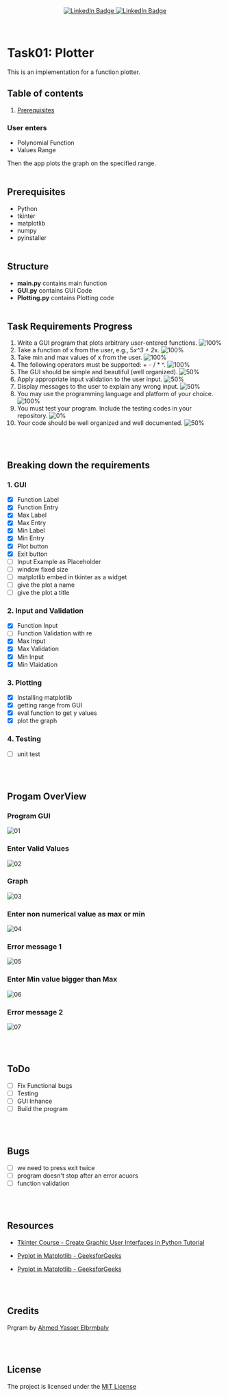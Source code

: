 <div id="badges" align="center">
 <a href="#">
    <img src="https://img.shields.io/badge/python-version?style=for-the-badge&logo=python&logoColor=white" alt="LinkedIn Badge"/>
  </a>
  <a href="https://www.linkedin.com/in/ahmed-yasser-elbrmbaly/">
    <img src="https://img.shields.io/badge/LinkedIn-blue?style=for-the-badge&logo=linkedin&logoColor=white" alt="LinkedIn Badge"/>
  </a>
  
</div>
<br><br>

# Task01: Plotter

This is an implementation for a function plotter.
<br>

## Table of contents

1. [Prerequisites](#pre)

### User enters

* Polynomial Function
* Values Range

Then the app plots the graph on the specified range.
<br><br>

## Prerequisites <a name="pre"></a>

* Python
* tkinter
* matplotlib
* numpy
* pyinstaller
<br><br>

## Structure <a name="struc"></a>

* **main.py** contains main function
* **GUI.py** contains GUI Code
* **Plotting.py** contains Plotting code
<br><br>

## Task Requirements Progress <a name="req"></a>

1. Write a GUI program that plots arbitrary user-entered functions.
![100%](https://progress-bar.dev/100/)
2. Take a function of x from the user, e.g., 5*x^3 + 2*x.
![100%](https://progress-bar.dev/100/)
3. Take min and max values of x from the user.
![100%](https://progress-bar.dev/100/)
4. The following operators must be supported: + - / * ^.
![100%](https://progress-bar.dev/100/)
5. The GUI should be simple and beautiful (well organized).
![50%](https://progress-bar.dev/50/)
6. Apply appropriate input validation to the user input.
![50%](https://progress-bar.dev/50/)
7. Display messages to the user to explain any wrong input.
![50%](https://progress-bar.dev/50/)
8. You may use the programming language and platform of your choice.
![100%](https://progress-bar.dev/100/)
9. You must test your program. Include the testing codes in your repository.
![0%](https://progress-bar.dev/0/)
10. Your code should be well organized and well documented.
![50%](https://progress-bar.dev/50/)

<br><br>

## Breaking down the requirements <a name="breakreq"></a>

### 1. GUI <a name="gui"></a>

* [x] Function Label
* [x] Function Entry
* [x] Max Label
* [x] Max Entry
* [x] Min Label
* [x] Min Entry
* [x] Plot button
* [x] Exit button
* [ ] Input Example as Placeholder
* [ ] window fixed size
* [ ] matplotlib embed in tkinter as a widget
* [ ] give the plot a name
* [ ] give the plot a title

### 2. Input and Validation <a name="iv"></a>

* [x] Function Input
* [ ] Function Validation with re
* [x] Max Input
* [x] Max Validation
* [x] Min Input
* [x] Min Vlaidation

### 3. Plotting <a name="plot"></a>

* [x] Installing matplotlib
* [x] getting range from GUI
* [x] eval function to get y values
* [x] plot the graph

### 4. Testing <a name="test"></a>

* [ ] unit test

<br><br>

## Progam OverView <a name="view"></a>

### Program GUI <a name="view01"></a>

![01](https://github.com/ahmedelbrmbaly/plotter/blob/main/snapshots/01.png)

### Enter Valid Values <a name="view02"></a>

![02](https://github.com/ahmedelbrmbaly/plotter/blob/main/snapshots/02.png)

### Graph <a name="view03"></a>

![03](https://github.com/ahmedelbrmbaly/plotter/blob/main/snapshots/03.png)

### Enter non numerical value as max or min <a name="view04"></a>

![04](https://github.com/ahmedelbrmbaly/plotter/blob/main/snapshots/04.png)

### Error message 1 <a name="view05"></a>

![05](https://github.com/ahmedelbrmbaly/plotter/blob/main/snapshots/05.png)

### Enter Min value bigger than Max <a name="view06"></a>

![06](https://github.com/ahmedelbrmbaly/plotter/blob/main/snapshots/06.png)

### Error message 2 <a name="view07"></a>

![07](https://github.com/ahmedelbrmbaly/plotter/blob/main/snapshots/07.png)

<br><br>

## ToDo <a name="todo"></a>

* [ ] Fix Functional bugs
* [ ] Testing
* [ ] GUI Inhance
* [ ] Build the program

<br><br>

## Bugs <a name="bugs"></a>

* [ ] we need to press exit twice
* [ ] program doesn't stop after an error acuors
* [ ] function validation

<br><br>

## Resources <a name="resorc"></a>

* [Tkinter Course - Create Graphic User Interfaces in Python Tutorial](https://youtu.be/YXPyB4XeYLA)

* [Pyplot in Matplotlib - GeeksforGeeks](https://www.geeksforgeeks.org/plot-mathematical-expressions-in-python-using-matplotlib/)

* [Pyplot in Matplotlib - GeeksforGeeks](https://www.geeksforgeeks.org/matplotlib-tutorial/#:~:text=the%20next%20section.-,Pyplot,plotting%20area%20in%20a%20figure.)

<br><br>

## Credits <a name="credits"></a>

Prgram by [Ahmed Yasser Elbrmbaly](https://www.linkedin.com/in/ahmed-yasser-elbrmbaly/)

<br><br>

## License <a name="lic"></a>

The project is licensed under the [MIT License](https://en.wikipedia.org/wiki/MIT_License)
